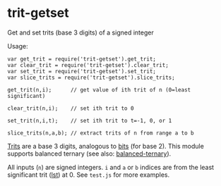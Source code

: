 # trit-getset

Get and set trits (base 3 digits) of a signed integer

Usage:

    var get_trit = require('trit-getset').get_trit;
    var clear_trit = require('trit-getset').clear_trit;
    var set_trit = require('trit-getset').set_trit;
    var slice_trits = require('trit-getset').slice_trits;

    get_trit(n,i);      // get value of ith trit of n (0=least significant)

    clear_trit(n,i);    // set ith trit to 0

    set_trit(n,i,t);    // set ith trit to t=-1, 0, or 1

    slice_trits(n,a,b); // extract trits of n from range a to b

[Trits](https://en.wikipedia.org/wiki/Trit) are a base 3 digits, analogous to
[bits](https://en.wikipedia.org/wiki/Bit) (for base 2). This module supports
balanced ternary (see also: [balanced-ternary](https://github.com/thirdcoder/balanced-ternary)).

All inputs (`n`) are signed integers. `i` and `a` or `b` indices are from the
least significant trit ([lst](https://github.com/thirdcoder/lst)) at 0.
See `test.js` for more examples.
